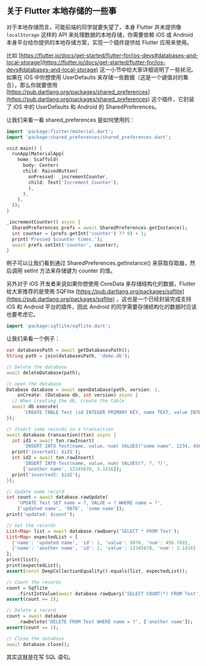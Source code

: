 ## 关于 Flutter 本地存储的一些事

对于本地存储而言，可能前端的同学就要失望了，本身 Flutter 并未提供像 `localStorage` 这样的 API 来处理数据的本地存储，你需要依赖 iOS 或 Android 本身平台给你提供的本地存储方案，实现一个插件提供给 Flutter 应用来使用。

比如 [https://flutter.io/docs/get-started/flutter-for/ios-devs#databases-and-local-storage](https://flutter.io/docs/get-started/flutter-for/ios-devs#databases-and-local-storage) 这一小节中给大家详细说明了一些状况。如果在 iOS 中你想使用 UserDefaults 来存储一些数据（这是一个键值对的集合），那么你就要使用 [https://pub.dartlang.org/packages/shared_preferences](https://pub.dartlang.org/packages/shared_preferences) 这个插件，它封装了 iOS 中的 UserDefaults 和 Android 的 SharedPreferences。

让我们来看一看 shared_preferences 是如何使用的：

```dart
import 'package:flutter/material.dart';
import 'package:shared_preferences/shared_preferences.dart';

void main() {
  runApp(MaterialApp(
    home: Scaffold(
      body: Center(
      child: RaisedButton(
        onPressed: _incrementCounter,
        child: Text('Increment Counter'),
        ),
      ),
    ),
  ));
}

_incrementCounter() async {
  SharedPreferences prefs = await SharedPreferences.getInstance();
  int counter = (prefs.getInt('counter') ?? 0) + 1;
  print('Pressed $counter times.');
  await prefs.setInt('counter', counter);
}
```

例子可以让我们看到通过 SharedPreferences.getInstance() 来获取存取器，然后调用 setInt 方法来存储键为 counter 的值。

另外对于 iOS 开发者来说如果你想使用 CoreData 来存储结构化的数据，Flutter 给大家推荐的是使用 SQFlite [https://pub.dartlang.org/packages/sqflite](https://pub.dartlang.org/packages/sqflite) ，这也是一个已经封装完成支持 iOS 和 Android 平台的插件，因此 Android 的同学需要存储结构化的数据时应该也要考虑它。

```dart
import 'package:sqflite/sqflite.dart';
```

让我们来看一个例子：

```dart
var databasesPath = await getDatabasesPath();
String path = join(databasesPath, 'demo.db');

// Delete the database
await deleteDatabase(path);

// open the database
Database database = await openDatabase(path, version: 1,
    onCreate: (Database db, int version) async {
  // When creating the db, create the table
  await db.execute(
      'CREATE TABLE Test (id INTEGER PRIMARY KEY, name TEXT, value INTEGER, num REAL)');
});

// Insert some records in a transaction
await database.transaction((txn) async {
  int id1 = await txn.rawInsert(
      'INSERT INTO Test(name, value, num) VALUES("some name", 1234, 456.789)');
  print('inserted1: $id1');
  int id2 = await txn.rawInsert(
      'INSERT INTO Test(name, value, num) VALUES(?, ?, ?)',
      ['another name', 12345678, 3.1416]);
  print('inserted2: $id2');
});

// Update some record
int count = await database.rawUpdate(
    'UPDATE Test SET name = ?, VALUE = ? WHERE name = ?',
    ['updated name', '9876', 'some name']);
print('updated: $count');

// Get the records
List<Map> list = await database.rawQuery('SELECT * FROM Test');
List<Map> expectedList = [
  {'name': 'updated name', 'id': 1, 'value': 9876, 'num': 456.789},
  {'name': 'another name', 'id': 2, 'value': 12345678, 'num': 3.1416}
];
print(list);
print(expectedList);
assert(const DeepCollectionEquality().equals(list, expectedList));

// Count the records
count = Sqflite
    .firstIntValue(await database.rawQuery('SELECT COUNT(*) FROM Test'));
assert(count == 2);

// Delete a record
count = await database
    .rawDelete('DELETE FROM Test WHERE name = ?', ['another name']);
assert(count == 1);

// Close the database
await database.close();
```

其实这就是在写 SQL 语句。